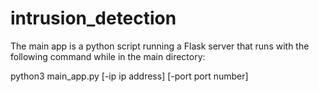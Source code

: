 # intrusion_detection

The main app is a python script running a Flask server that runs with the following command while in the main directory:

python3 main_app.py [-ip ip address] [-port port number]


